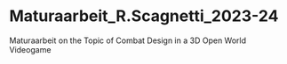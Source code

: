 # Maturaarbeit_R.Scagnetti_2023-24
 Maturaarbeit on the Topic of Combat Design in a 3D Open World Videogame
